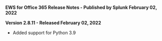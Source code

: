 **EWS for Office 365 Release Notes - Published by Splunk February 02, 2022**


**Version 2.8.11 - Released February 02, 2022**

* Added support for Python 3.9